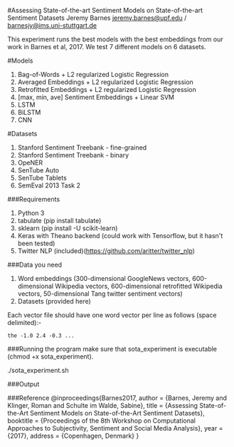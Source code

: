 #Assessing State-of-the-art Sentiment Models on State-of-the-art Sentiment Datasets
Jeremy Barnes jeremy.barnes@upf.edu / barnesjy@ims.uni-stuttgart.de

This experiment runs the best models with the best embeddings
from our work in Barnes et al, 2017. We test 7 different
models on 6 datasets.

#Models
1. Bag-of-Words + L2 regularized Logistic Regression
2. Averaged Embeddings + L2 regularized Logistic Regression
3. Retrofitted Embeddings + L2 regularized Logistic Regression
4. [max, min, ave] Sentiment Embeddings + Linear SVM
5. LSTM
6. BiLSTM
7. CNN

#Datasets
1. Stanford Sentiment Treebank - fine-grained
2. Stanford Sentiment Treebank - binary
3. OpeNER
4. SenTube Auto
5. SenTube Tablets
6. SemEval 2013 Task 2

###Requirements

1. Python 3
2. tabulate (pip install tabulate)
3. sklearn  (pip install -U scikit-learn)
4. Keras with Theano backend (could work with Tensorflow, but it hasn't been tested)
5. Twitter NLP (included)(https://github.com/aritter/twitter_nlp)

###Data you need
1. Word embeddings (300-dimensional GoogleNews vectors, 
		    600-dimensional Wikipedia vectors, 
		    600-dimensional retrofitted Wikipedia vectors,
		     50-dimensional Tang twitter sentiment vectors)
2. Datasets 	   (provided here)

Each vector file should have one word vector per line as follows (space delimited):-

```the -1.0 2.4 -0.3 ...```

###Running the program
make sure that sota_experiment is executable (chmod +x sota_experiment).

./sota_experiment.sh

###Output

###Reference
@inproceedings{Barnes2017,
  author = {Barnes, Jeremy and Klinger, Roman and Schulte im Walde, Sabine},
  title = {Assessing State-of-the-Art Sentiment Models on State-of-the-Art Sentiment Datasets},
  booktitle = {Proceedings of the 8th Workshop on Computational Approaches to Subjectivity, Sentiment and Social Media Analysis},
  year = {2017},
  address = {Copenhagen, Denmark}
}
